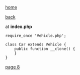 [home](./page01.md)

[back](./page06.md)

at **index.php**

```
require_once 'Vehicle.php';

class Car extends Vehicle {
    public function __clone() {
    }
}
```

[page 8](./page08.md)
